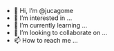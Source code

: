 - 👋 Hi, I’m @jucagome
- 👀 I’m interested in ...
- 🌱 I’m currently learning ...
- 💞️ I’m looking to collaborate on ...
- 📫 How to reach me ...

<!---
jucagome/jucagome is a ✨ special ✨ repository because its `README.md` (this file) appears on your GitHub profile.
You can click the Preview link to take a look at your changes.
--->
